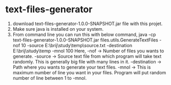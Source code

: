 # text-files-generator

1. download text-files-generator-1.0.0-SNAPSHOT.jar file with this projet.
2. Make sure java is installed on your system.
3. From command line you can run this with below command,
java -cp text-files-generator-1.0.0-SNAPSHOT.jar files.utils.GenerateTextFiles -nof 10 -source E:\brij\study\temp\source.txt -destination E:\brij\study\temp -mnol 100
Here,
-nof    -> Number of files you wants to generate.
-source -> Source text file from which program will take text randomly. This is generally big file with many lines in it.
-destination -> Path where you wants to generate your text files.
-mnol -> This is maximum number of line you want in your files. Program will put random number of line between 1 to -mnol.
